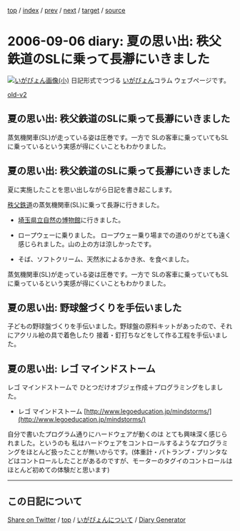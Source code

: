 [top](https://igapyon.github.io/diary/) 
 / [index](https://igapyon.github.io/diary/2006/index.html) 
 / [prev](https://igapyon.github.io/diary/2006/ig060905.html) 
 / [next](https://igapyon.github.io/diary/2006/ig060912.html) 
 / [target](https://igapyon.github.io/diary/2006/ig060906.html) 
 / [source](https://github.com/igapyon/diary/blob/gh-pages/2006/ig060906.html.src.md) 

2006-09-06 diary: 夏の思い出: 秩父鉄道のSLに乗って長瀞にいきました
=====================================================================================================
[![いがぴょん画像(小)](https://igapyon.github.io/diary/images/iga200306s.jpg "いがぴょん")](https://igapyon.github.io/diary/memo/memoigapyon.html) 日記形式でつづる [いがぴょん](https://igapyon.github.io/diary/memo/memoigapyon.html)コラム ウェブページです。

[old-v2](ig060906-orig.html)

## 夏の思い出: 秩父鉄道のSLに乗って長瀞にいきました

蒸気機関車(SL)が走っている姿は圧巻です。一方で SLの客車に乗っていてもSLに乗っているという実感が得にくいこともわかりました。


## 夏の思い出: 秩父鉄道のSLに乗って長瀞にいきました

夏に実施したことを思い出しながら日記を書き起こします。

[秩父鉄道](http://www.chichibu-railway.co.jp/)の蒸気機関車(SL)に乗って長瀞に行きました。

* [埼玉県立自然の博物館](http://www.shizen.spec.ed.jp/)に行きました。
  
* ロープウェーに乗りました。
  ロープウェー乗り場までの道のりがとても遠く感じられました。山の上の方は涼しかったです。
  
* そば、ソフトクリーム、天然氷によるかき氷、を食べました。

蒸気機関車(SL)が走っている姿は圧巻です。一方で SLの客車に乗っていてもSLに乗っているという実感が得にくいこともわかりました。

## 夏の思い出: 野球盤づくりを手伝いました

子どもの野球盤づくりを手伝いました。野球盤の原料キットがあったので、それにアクリル絵の具で着色したり 接着・釘打ちなどをして作る工程を手伝いました。

## 夏の思い出: レゴ マインドストーム

レゴ マインドストームで ひとつだけオブジェ作成＋プログラミングをしました。

* レゴ マインドストーム
  [http://www.legoeducation.jp/mindstorms/](http://www.legoeducation.jp/mindstorms/)

自分で書いたプログラム通りにハードウェアが動くのは とても興味深く感じられました。というのも 私はハードウェアをコントロールするようなプログラミングをほとんど扱ったことが無いからです。(体重計・パトランプ・プリンタなどはコントロールしたことがあるのですが、モーターのタグイのコントロールは ほとんど初めての体験だと思います)

----------------------------------------------------------------------------------------------------

## この日記について

[Share on Twitter](https://twitter.com/intent/tweet?hashtags=igapyon%2Cdiary%2C%E3%81%84%E3%81%8C%E3%81%B4%E3%82%87%E3%82%93&text=%E5%A4%8F%E3%81%AE%E6%80%9D%E3%81%84%E5%87%BA%3A+%E7%A7%A9%E7%88%B6%E9%89%84%E9%81%93%E3%81%AESL%E3%81%AB%E4%B9%97%E3%81%A3%E3%81%A6%E9%95%B7%E7%80%9E%E3%81%AB%E3%81%84%E3%81%8D%E3%81%BE%E3%81%97%E3%81%9F&url=https%3A%2F%2Figapyon.github.io%2Fdiary%2F2006%2Fig060906.html) / [top](../index.html/) / [いがぴょんについて](https://igapyon.github.io/diary/memo/memoigapyon.html) / [Diary Generator](https://github.com/igapyon/igapyonv3)
